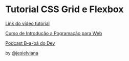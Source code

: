 # Tutorial CSS Grid e Flexbox

[Link do vídeo tutorial](https://youtu.be/-pLfwQPR9yY)


[Curso de Introdução a Pogramação para Web](https://jesielviana.github.io/web-dev/)

[Podcast B-a-bá do Dev](https://anchor.fm/babadodev)

by [@jesielviana](https://twitter.com/jesielviana)






